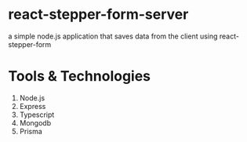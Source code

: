 # react-stepper-form-server
a simple node.js application that saves data from the client using react-stepper-form

# Tools & Technologies
1. Node.js
2. Express
3. Typescript
4. Mongodb
5. Prisma
